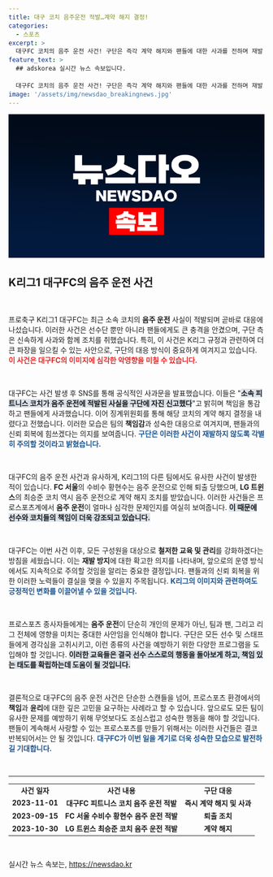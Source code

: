 ```yaml
---
title: 대구 코치 음주운전 적발…계약 해지 결정!
categories:
  - 스포츠
excerpt: >
  대구FC 코치의 음주 운전 사건! 구단은 즉각 계약 해지와 팬들에 대한 사과를 전하며 재발 방지를 다짐했습니다. K리그 전반의 음주 문제, 과연 해결될 수 있을까?
feature_text: >
  ## adskorea 실시간 뉴스 속보입니다.

  대구FC 코치의 음주 운전 사건! 구단은 즉각 계약 해지와 팬들에 대한 사과를 전하며 재발 방지를 다짐했습니다. K리그 전반의 음주 문제, 과연 해결될 수 있을까?
image: '/assets/img/newsdao_breakingnews.jpg'
---
```


<p><img src="/assets/img/newsdao_breakingnews.jpg" alt="adskorea 속보" /></p>

<h2 data-ke-size="size26">K리그1 대구FC의 음주 운전 사건</h2>

<p data-ke-size="size16">&nbsp;</p>

<p>프로축구 K리그1 대구FC는 최근 소속 코치의 <b>음주 운전</b> 사실이 적발되며 곧바로 대응에 나섰습니다. 이러한 사건은 선수단 뿐만 아니라 팬들에게도 큰 충격을 안겼으며, 구단 측은 신속하게 사과와 함께 조치를 취했습니다. 특히, 이 사건은 K리그 규정과 관련하여 더 큰 파장을 일으킬 수 있는 사안으로, 구단의 대응 방식이 중요하게 여겨지고 있습니다. <b><span style="color: #ee2323;">이 사건은 대구FC의 이미지에 심각한 악영향을 미칠 수 있습니다.</span></b></p>

<p data-ke-size="size16">&nbsp;</p>

<p>대구FC는 사건 발생 후 SNS를 통해 공식적인 사과문을 발표했습니다. 이들은 "<b><span style="background-color: #21538527;">소속 피트니스 코치가 음주 운전에 적발된 사실을 구단에 자진 신고했다</span></b>"고 밝히며 책임을 통감하고 팬들에게 사과했습니다. 이어 징계위원회를 통해 해당 코치의 계약 해지 결정을 내렸다고 전했습니다. 이러한 모습은 팀의 <b>책임감</b>과 성숙한 대응으로 여겨지며, 팬들과의 신뢰 회복에 힘쓰겠다는 의지를 보여줍니다. <b><span style="color: #1a5490;">구단은 이러한 사건이 재발하지 않도록 각별히 주의할 것이라고 밝혔습니다.</span></b></p>

<p data-ke-size="size16">&nbsp;</p>

<p>대구FC의 음주 운전 사건과 유사하게, K리그1의 다른 팀에서도 유사한 사건이 발생한 적이 있습니다. <b>FC 서울</b>의 수비수 황현수는 음주 운전으로 인해 퇴출 당했으며, <b>LG 트윈스</b>의 최승준 코치 역시 음주 운전으로 계약 해지 조치를 받았습니다. 이러한 사건들은 프로스포츠계에서 <b>음주 운전</b>이 얼마나 심각한 문제인지를 여실히 보여줍니다. <b><span style="background-color: #21538527;">이 때문에 선수와 코치들의 책임이 더욱 강조되고 있습니다.</span></b></p>

<p data-ke-size="size16">&nbsp;</p>

<p>대구FC는 이번 사건 이후, 모든 구성원을 대상으로 <b>철저한 교육 및 관리</b>를 강화하겠다는 방침을 세웠습니다. 이는 <b>재발 방지</b>에 대한 확고한 의지를 나타내며, 앞으로의 운영 방식에서도 지속적으로 주의할 것임을 알리는 중요한 결정입니다. 팬들과의 신뢰 회복을 위한 이러한 노력들이 결실을 맺을 수 있을지 주목됩니다. <b><span style="color: #1a5490;">K리그의 이미지와 관련하여도 긍정적인 변화를 이끌어낼 수 있을 것입니다.</span></b></p>

<p data-ke-size="size16">&nbsp;</p>

<p>프로스포츠 종사자들에게는 <b>음주 운전</b>이 단순히 개인의 문제가 아닌, 팀과 팬, 그리고 리그 전체에 영향을 미치는 중대한 사안임을 인식해야 합니다. 구단은 모든 선수 및 스태프들에게 경각심을 고취시키고, 이런 종류의 사건을 예방하기 위한 다양한 프로그램을 도입해야 할 것입니다. <b><span style="background-color: #21538527;">이러한 교육들은 결국 선수 스스로의 행동을 돌아보게 하고, 책임 있는 태도를 확립하는데 도움이 될 것입니다.</span></b></p>

<p data-ke-size="size16">&nbsp;</p>

<p>결론적으로 대구FC의 음주 운전 사건은 단순한 스캔들을 넘어, 프로스포츠 환경에서의 <b>책임</b>과 <b>윤리</b>에 대한 깊은 고민을 요구하는 사례라고 할 수 있습니다. 앞으로도 모든 팀이 유사한 문제를 예방하기 위해 무엇보다도 조심스럽고 성숙한 행동을 해야 할 것입니다. 팬들이 계속해서 사랑할 수 있는 프로스포츠를 만들기 위해서는 이러한 사건들은 결코 반복되어서는 안 될 것입니다. <b><span style="color: #1a5490;">대구FC가 이번 일을 계기로 더욱 성숙한 모습으로 발전하길 기대합니다.</span></b></p>

<p data-ke-size="size16">&nbsp;</p>

<hr />

<table cellspacing="0" cellpadding="0" style="border-collapse:collapse; width:100%">
    <tbody>
        <tr>
            <td style="text-align: center; height: 17px;"><b>사건 일자</b></td>
            <td style="text-align: center; height: 17px;"><b>사건 내용</b></td>
            <td style="text-align: center; height: 17px;"><b>구단 대응</b></td>
        </tr>
        <tr>
            <td style="text-align: center; height: 17px;"><b>2023-11-01</b></td>
            <td style="text-align: center; height: 17px;"><b>대구FC 피트니스 코치 음주 운전 적발</b></td>
            <td style="text-align: center; height: 17px;"><b>즉시 계약 해지 및 사과</b></td>
        </tr>
        <tr>
            <td style="text-align: center; height: 17px;"><b>2023-09-15</b></td>
            <td style="text-align: center; height: 17px;"><b>FC 서울 수비수 황현수 음주 운전 적발</b></td>
            <td style="text-align: center; height: 17px;"><b>퇴출 조치</b></td>
        </tr>
        <tr>
            <td style="text-align: center; height: 17px;"><b>2023-10-30</b></td>
            <td style="text-align: center; height: 17px;"><b>LG 트윈스 최승준 코치 음주 운전 적발</b></td>
            <td style="text-align: center; height: 17px;"><b>계약 해지</b></td>
        </tr>
    </tbody>
</table>

<p data-ke-size="size16">&nbsp;</p>
실시간 뉴스 속보는, <a href="https://newsdao.kr" rel="dofollow">https://newsdao.kr</a>


